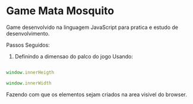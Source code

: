 # Game Mata Mosquito


Game desenvolvido na linguagem JavaScript para pratica e estudo de desenvolvimento. 

Passos Seguidos:

1. Definindo a dimensao do palco do jogo
Usando:

```JavaScript

window.innerHeigth

window.innerWidth

```

Fazendo com que os elementos sejam criados na area visivel do browser.


 
